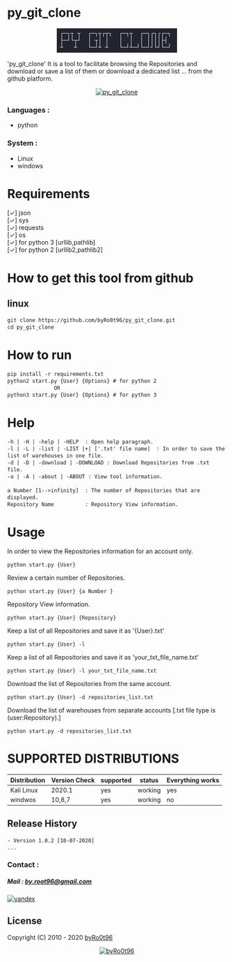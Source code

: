 # py_git_clone

<div align="center">
        <img alt="py_git_clone" src="./Screenshot/Screenshot-1.png"><br>
</div>

'py_git_clone' It is a tool to facilitate browsing the Repositories and download or save a list of them or download a dedicated list ... from the github platform.

<div align="center">
        <a href="https://youtu.be/IAPB1c6lu5w"><img alt="py_git_clone" height="100" src="https://raw.githubusercontent.com/byRo0t96/data/master/images/watch_video.png"></a>
</div>


### Languages :
* python

### System :
* Linux
* windows

# Requirements
[✓] json<br>
[✓] sys<br>
[✓] requests<br>
[✓] os<br>
[✓] for python 3 [urllib,pathlib]<br>
[✓] for python 2 [urllib2,pathlib2]<br>


# How to get this tool from github
## linux
```
git clone https://github.com/byRo0t96/py_git_clone.git
cd py_git_clone
```


# How to run
```
pip install -r requirements.txt
python2 start.py {User} {Options} # for python 2
               OR
python3 start.py {User} {Options} # for python 3
```




# Help
    -h | -H | -help | -HELP  : Open help paragraph.
    -l | -L | -list | -LIST |+| ['.txt' file name]  : In order to save the list of warehouses in one file.
    -d | -D | -download | -DOWNLOAD : Download Repositories from .txt file.
    -a | -A | -about | -ABOUT : View tool information.

    a Number [1-->infinity]  : The number of Repositories that are displayed.
    Repository Name          : Repository View information.

# Usage
In order to view the Repositories information for an account only.
```
python start.py {User}
```

Review a certain number of Repositories.
```
python start.py {User} {a Number }
```

Repository View information.
```
python start.py {User} {Repository}
```

Keep a list of all Repositories and save it as '{User}.txt'
```
python start.py {User} -l
```


Keep a list of all Repositories and save it as 'your_txt_file_name.txt'
```
python start.py {User} -l your_txt_file_name.txt
```

Download the list of Repositories from the same account.
```
python start.py {User} -d repositories_list.txt
```

Download the list of warehouses from separate accounts [.txt file type is (user:Repository).] 
```
python start.py -d repositories_list.txt
```


# SUPPORTED DISTRIBUTIONS
|Distribution | Version Check | supported | status |Everything works|
----------|-------|------|-------|-------|
|Kali Linux|2020.1 | yes | working   | yes|
|windwos|10,8,7 | yes | working   |no|

## Release History
```
- Version 1.0.2 [10-07-2020]
...
```


### Contact :
##### Mail : by.root96@gmail.com


[![yandex](https://www.paypalobjects.com/en_US/i/btn/btn_donateCC_LG.gif)](https://money.yandex.ru/to/410018413831485)




## License
Copyright (C) 2010 - 2020 [byRo0t96](https://byro0t96.github.io/)

<div align="center">
        <a href="https://byro0t96.github.io/"><img alt="byRo0t96" height="100" src="https://raw.githubusercontent.com/byRo0t96/data/master/images/Ro0t-96_v.3.1.png"></a>
</div>

